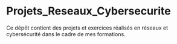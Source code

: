 # Projets_Reseaux_Cybersecurite
Ce dépôt contient des projets et exercices réalisés en réseaux et cybersécurité dans le cadre de mes formations.
